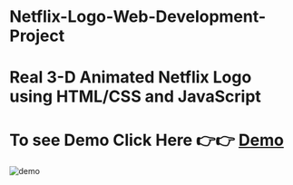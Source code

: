 # Netflix-Logo-Web-Development-Project
# Real 3-D Animated Netflix Logo using HTML/CSS and JavaScript

# To see Demo Click Here 👉👉 [Demo](https://ashutosh-pmishra.github.io/Netflix-Logo/netflix.html)
![demo](https://github.com/Ashutosh-PMishra/Netflix-Logo-Web-Development-Project/blob/main/netflix.png)
